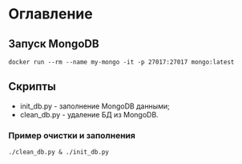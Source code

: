 # Оглавление

## Запуск MongoDB
```shell script
docker run --rm --name my-mongo -it -p 27017:27017 mongo:latest
```

## Скрипты
- init_db.py - заполнение MongoDB данными;
- clean_db.py - удаление БД из MongoDB.

### Пример очистки и заполнения
```shell script
./clean_db.py & ./init_db.py 
```